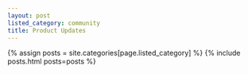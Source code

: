 ```yaml
---
layout: post
listed_category: community
title: Product Updates
---
```


{% assign posts = site.categories[page.listed_category] %}
{% include posts.html posts=posts %}

